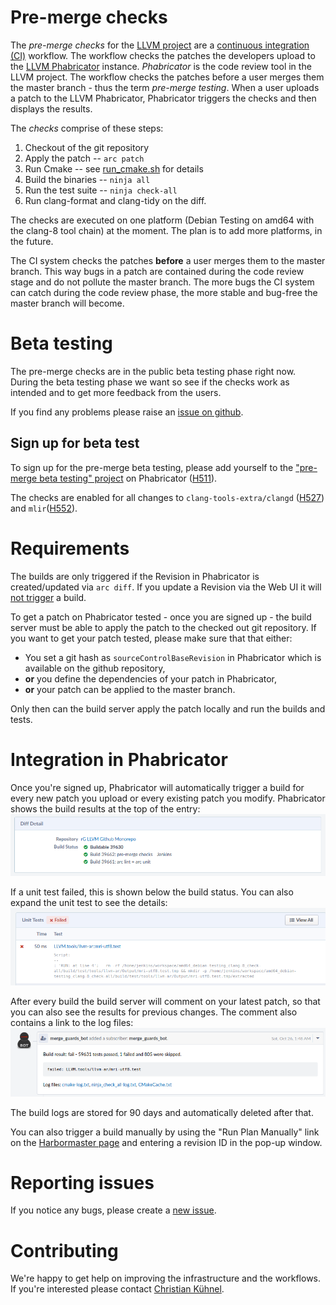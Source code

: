 # Pre-merge checks

The *pre-merge checks* for the [LLVM project](http://llvm.org/) are a [continuous integration (CI)](https://en.wikipedia.org/wiki/Continuous_integration) workflow. The workflow checks the patches the developers upload to the [LLVM Phabricator](https://reviews.llvm.org) instance. *Phabricator* is the code review tool in the LLVM project. The workflow checks the patches before a user merges them the master branch - thus the term *pre-merge testing*. When a user uploads a patch to the LLVM Phabricator, Phabricator triggers the checks and then displays the results. 

The *checks* comprise of these steps:

1. Checkout of the git repository
1. Apply the patch -- `arc patch`
1. Run Cmake -- see [run_cmake.sh](https://github.com/google/llvm-premerge-checks/blob/master/scripts/run_cmake.sh#L31) for details
1. Build the binaries -- `ninja all`
1. Run the test suite -- `ninja check-all`
1. Run clang-format and clang-tidy on the diff.

The checks are executed on one platform (Debian Testing on amd64 with the clang-8 tool chain) at the moment. The plan is to add more platforms, in the future.

The CI system checks the patches **before** a user merges them to the master branch. This way bugs in a patch are contained during the code review stage and do not pollute the master branch. The more bugs the CI system can catch during the code review phase, the more stable and bug-free the master branch will become.

# Beta testing

The pre-merge checks are in the public beta testing phase right now. During the beta testing phase we want so see if the checks work as intended and to get more feedback from the users.

If you find any problems please raise an [issue on github](https://github.com/google/llvm-premerge-checks/issues).

## Sign up for beta test

To sign up for the pre-merge beta testing, please add yourself to the ["pre-merge beta testing" project](https://reviews.llvm.org/project/members/78/) on Phabricator ([H511](https://reviews.llvm.org/H11)).

The checks are enabled for all changes to `clang-tools-extra/clangd` ([H527](https://reviews.llvm.org/H527)) and `mlir`([H552](https://reviews.llvm.org/H552)).

# Requirements

The builds are only triggered if the Revision in Phabricator is created/updated via `arc diff`. If you update a Revision via the Web UI it will [not trigger](https://secure.phabricator.com/Q447) a build.

To get a patch on Phabricator tested - once you are signed up - the build server must be able to apply the patch to the checked out git repository. If you want to get your patch tested, please make sure that that either:

* You set a git hash as `sourceControlBaseRevision` in Phabricator which is available on the github repository,
* **or** you define the dependencies of your patch in Phabricator, 
* **or** your patch can be applied to the master branch.

Only then can the build server apply the patch locally and run the builds and tests.

# Integration in Phabricator

Once you're signed up, Phabricator will automatically trigger a build for every new patch you upload or every existing patch you modify. Phabricator shows the build results at the top of the entry:
![build status](images/diff_detail.png)

If a unit test failed, this is shown below the build status. You can also expand the unit test to see the details:
![unit test results](images/unit_tests.png)

After every build the build server will comment on your latest patch, so that you can also see the results for previous changes. The comment also contains a link to the log files:
![bot comment](images/bot_comment.png)

The build logs are stored for 90 days and automatically deleted after that.

You can also trigger a build manually by using the "Run Plan Manually" link on the [Harbormaster page](https://reviews.llvm.org/harbormaster/plan/3/) and entering a revision ID in the pop-up window.


# Reporting issues

If you notice any bugs, please create a [new issue](https://github.com/google/llvm-premerge-checks/issues/new).

# Contributing

We're happy to get help on improving the infrastructure and the workflows. If you're interested please contact [Christian Kühnel](mailto:kuhnel@google.com).

